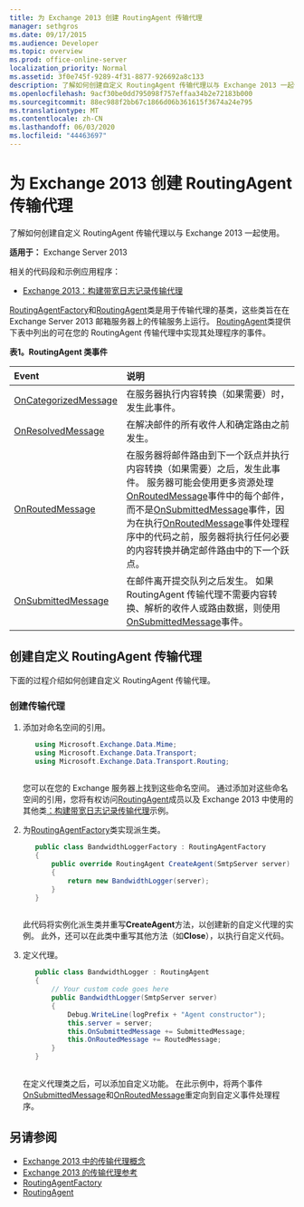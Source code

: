 ```yaml
---
title: 为 Exchange 2013 创建 RoutingAgent 传输代理
manager: sethgros
ms.date: 09/17/2015
ms.audience: Developer
ms.topic: overview
ms.prod: office-online-server
localization_priority: Normal
ms.assetid: 3f0e745f-9289-4f31-8877-926692a8c133
description: 了解如何创建自定义 RoutingAgent 传输代理以与 Exchange 2013 一起使用。
ms.openlocfilehash: 9acf30be0dd795098f757effaa34b2e72183b000
ms.sourcegitcommit: 88ec988f2bb67c1866d06b361615f3674a24e795
ms.translationtype: MT
ms.contentlocale: zh-CN
ms.lasthandoff: 06/03/2020
ms.locfileid: "44463697"
---
```

# <a name="create-a-routingagent-transport-agent-for-exchange-2013"></a>为 Exchange 2013 创建 RoutingAgent 传输代理

了解如何创建自定义 RoutingAgent 传输代理以与 Exchange 2013 一起使用。
  
**适用于：** Exchange Server 2013
  
相关的代码段和示例应用程序：

- [Exchange 2013：构建带宽日志记录传输代理](https://code.msdn.microsoft.com/Exchange/Exchange-2013-Build-a-d61a4aaa)
  
[RoutingAgentFactory](https://msdn.microsoft.com/library/Microsoft.Exchange.Data.Transport.Routing.RoutingAgentFactory.aspx)和[RoutingAgent](https://msdn.microsoft.com/library/Microsoft.Exchange.Data.Transport.Routing.RoutingAgent.aspx)类是用于传输代理的基类，这些类旨在在 Exchange Server 2013 邮箱服务器上的传输服务上运行。 [RoutingAgent](https://msdn.microsoft.com/library/Microsoft.Exchange.Data.Transport.Routing.RoutingAgent.aspx)类提供下表中列出的可在您的 RoutingAgent 传输代理中实现其处理程序的事件。 
  
**表1。RoutingAgent 类事件**

|**Event**|**说明**|
|:-----|:-----|
|[OnCategorizedMessage](https://msdn.microsoft.com/library/Microsoft.Exchange.Data.Transport.Routing.RoutingAgent.OnCategorizedMessage.aspx) <br/> |在服务器执行内容转换（如果需要）时，发生此事件。  <br/> |
|[OnResolvedMessage](https://msdn.microsoft.com/library/Microsoft.Exchange.Data.Transport.Routing.RoutingAgent.OnResolvedMessage.aspx) <br/> |在解决邮件的所有收件人和确定路由之前发生。  <br/> |
|[OnRoutedMessage](https://msdn.microsoft.com/library/Microsoft.Exchange.Data.Transport.Routing.RoutingAgent.OnRoutedMessage.aspx) <br/> |在服务器将邮件路由到下一个跃点并执行内容转换（如果需要）之后，发生此事件。 服务器可能会使用更多资源处理[OnRoutedMessage](https://msdn.microsoft.com/library/Microsoft.Exchange.Data.Transport.Routing.RoutingAgent.OnRoutedMessage.aspx)事件中的每个邮件，而不是[OnSubmittedMessage](https://msdn.microsoft.com/library/Microsoft.Exchange.Data.Transport.Routing.RoutingAgent.OnSubmittedMessage.aspx)事件，因为在执行[OnRoutedMessage](https://msdn.microsoft.com/library/Microsoft.Exchange.Data.Transport.Routing.RoutingAgent.OnRoutedMessage.aspx)事件处理程序中的代码之前，服务器将执行任何必要的内容转换并确定邮件路由中的下一个跃点。  <br/> |
|[OnSubmittedMessage](https://msdn.microsoft.com/library/Microsoft.Exchange.Data.Transport.Routing.RoutingAgent.OnSubmittedMessage.aspx) <br/> |在邮件离开提交队列之后发生。 如果 RoutingAgent 传输代理不需要内容转换、解析的收件人或路由数据，则使用[OnSubmittedMessage](https://msdn.microsoft.com/library/Microsoft.Exchange.Data.Transport.Routing.RoutingAgent.OnSubmittedMessage.aspx)事件。  <br/> |
   
## <a name="creating-a-custom-routingagent-transport-agent"></a>创建自定义 RoutingAgent 传输代理

下面的过程介绍如何创建自定义 RoutingAgent 传输代理。 
  
### <a name="to-create-the-transport-agent"></a>创建传输代理

1. 添加对命名空间的引用。
    
   ```cs
      using Microsoft.Exchange.Data.Mime;
      using Microsoft.Exchange.Data.Transport;
      using Microsoft.Exchange.Data.Transport.Routing;
  
   ```

   您可以在您的 Exchange 服务器上找到这些命名空间。 通过添加对这些命名空间的引用，您将有权访问[RoutingAgent](https://msdn.microsoft.com/library/Microsoft.Exchange.Data.Transport.Routing.RoutingAgent.aspx)成员以及 Exchange 2013 中使用的其他类[：构建带宽日志记录传输代理](https://code.msdn.microsoft.com/Exchange/Exchange-2013-Build-a-d61a4aaa)示例。 
    
2. 为[RoutingAgentFactory](https://msdn.microsoft.com/library/Microsoft.Exchange.Data.Transport.Routing.RoutingAgentFactory.aspx)类实现派生类。 
    
   ```cs
      public class BandwidthLoggerFactory : RoutingAgentFactory
      {
          public override RoutingAgent CreateAgent(SmtpServer server)
          {
              return new BandwidthLogger(server);
          }
      }
  
   ```

   此代码将实例化派生类并重写**CreateAgent**方法，以创建新的自定义代理的实例。 此外，还可以在此类中重写其他方法（如**Close**），以执行自定义代码。 
    
3. 定义代理。
    
   ```cs
      public class BandwidthLogger : RoutingAgent
      {
          // Your custom code goes here
          public BandwidthLogger(SmtpServer server)
          {
              Debug.WriteLine(logPrefix + "Agent constructor");
              this.server = server;
              this.OnSubmittedMessage += SubmittedMessage;
              this.OnRoutedMessage += RoutedMessage;
          }
      }
  
   ```

   在定义代理类之后，可以添加自定义功能。 在此示例中，将两个事件[OnSubmittedMessage](https://msdn.microsoft.com/library/Microsoft.Exchange.Data.Transport.Routing.RoutingAgent.OnSubmittedMessage.aspx)和[OnRoutedMessage](https://msdn.microsoft.com/library/Microsoft.Exchange.Data.Transport.Routing.RoutingAgent.OnRoutedMessage.aspx)重定向到自定义事件处理程序。 
    
## <a name="see-also"></a>另请参阅

- [Exchange 2013 中的传输代理概念](transport-agent-concepts-in-exchange-2013.md)    
- [Exchange 2013 的传输代理参考](transport-agent-reference-for-exchange-2013.md)    
- [RoutingAgentFactory](https://msdn.microsoft.com/library/Microsoft.Exchange.Data.Transport.Routing.RoutingAgentFactory.aspx)    
- [RoutingAgent](https://msdn.microsoft.com/library/Microsoft.Exchange.Data.Transport.Routing.RoutingAgent.aspx)
    

